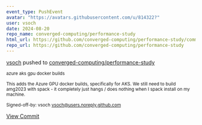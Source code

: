 ```yaml
---
event_type: PushEvent
avatar: "https://avatars.githubusercontent.com/u/814322?"
user: vsoch
date: 2024-08-20
repo_name: converged-computing/performance-study
html_url: https://github.com/converged-computing/performance-study/commit/2d0dae58409a64695af70109e8e7d7f29a518e16
repo_url: https://github.com/converged-computing/performance-study
---
```


<a href='https://github.com/vsoch' target='_blank'>vsoch</a> pushed to <a href='https://github.com/converged-computing/performance-study' target='_blank'>converged-computing/performance-study</a>

<small>azure aks gpu docker builds

This adds the Azure GPU docker builds, specifically for AKS.
We still need to build amg2023 with spack - it completely just
hangs / does nothing when I spack install on my machine.

Signed-off-by: vsoch <vsoch@users.noreply.github.com></small>

<a href='https://github.com/converged-computing/performance-study/commit/2d0dae58409a64695af70109e8e7d7f29a518e16' target='_blank'>View Commit</a>